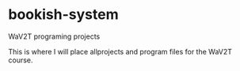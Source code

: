 # bookish-system
WaV2T programing projects

This is where I will place allprojects and program files for the WaV2T course.
